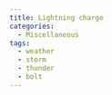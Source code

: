 ```yaml
---
title: Lightning charge
categories:
  - Miscellaneous
tags:
  - weather
  - storm
  - thunder
  - bolt
---
```

